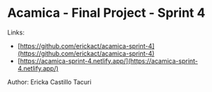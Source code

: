 # Acamica - Final Project - Sprint 4

Links:

- [https://github.com/erickact/acamica-sprint-4](https://github.com/erickact/acamica-sprint-4)
- [https://acamica-sprint-4.netlify.app/](https://acamica-sprint-4.netlify.app/)

Author: Ericka Castillo Tacuri
